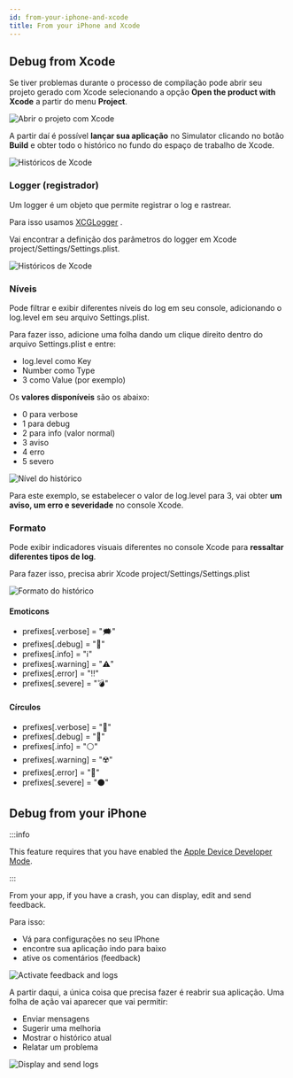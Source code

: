 ```yaml
---
id: from-your-iphone-and-xcode
title: From your iPhone and Xcode
---
```


## Debug from Xcode
Se tiver problemas durante o processo de compilação pode abrir seu projeto gerado com Xcode selecionando a opção **Open the product with Xcode** a partir do menu **Project**.

![Abrir o projeto com Xcode](img/open-project-Xcode.png)

A partir daí é possível **lançar sua aplicação** no Simulator clicando no botão **Build** e obter todo o histórico no fundo do espaço de trabalho de Xcode.

![Históricos de Xcode](img/Xcode-logs.png)

### Logger (registrador)

Um logger é um objeto que permite registrar o log e rastrear.

Para isso usamos [XCGLogger](https://github.com/DaveWoodCom/XCGLogger) .

Vai encontrar a definição dos parâmetros do logger em  Xcode project/Settings/Settings.plist.

![Históricos de Xcode](img/settings-plist-xcode.png)


### Níveis

Pode filtrar e exibir diferentes níveis do log em seu console, adicionando o log.level em seu arquivo Settings.plist.

Para fazer isso, adicione uma folha dando um clique direito dentro do arquivo Settings.plist e entre:
* log.level como Key
* Number como Type
* 3 como Value (por exemplo)

Os **valores disponíveis** são os abaixo:

* 0 para verbose
* 1 para debug
* 2 para info (valor normal)
* 3 aviso
* 4 erro
* 5 severo

![Nível do histórico](img/log-level.png)

Para este exemplo, se estabelecer o valor de log.level para 3, vai obter **um aviso, um erro e severidade** no console  Xcode.

### Formato

Pode exibir indicadores visuais diferentes no console Xcode para **ressaltar diferentes tipos de log**.

Para fazer isso, precisa abrir  Xcode project/Settings/Settings.plist

![Formato do histórico](img/log-format.png)

#### Emoticons

 * prefixes[.verbose] = "🗯"
 * prefixes[.debug] = "🔹"
 * prefixes[.info] = "ℹ️"
 * prefixes[.warning] = "⚠️"
 * prefixes[.error] = "‼️"
 * prefixes[.severe] = "💣"

#### Círculos

* prefixes[.verbose] = "🔘"
* prefixes[.debug] = "🔵"
* prefixes[.info] = "⚪"
* prefixes[.warning] = "☢️"
* prefixes[.error] = "🔴"
* prefixes[.severe] = "⚫"


## Debug from your iPhone

:::info

This feature requires that you have enabled the [Apple Device Developer Mode](../getting-started/requirements.md#apple-device-developer-mode).

:::

From your app, if you have a crash, you can display, edit and send feedback.

Para isso:
* Vá para configurações no seu IPhone
* encontre sua aplicação indo para baixo
* ative os comentários (feedback)

![Activate feedback and logs](img/activate-feedback-logs.png)

A partir daqui, a única coisa que precisa fazer é reabrir sua aplicação. Uma folha de ação vai aparecer que vai permitir:
* Enviar mensagens
* Sugerir uma melhoria
* Mostrar o histórico atual
* Relatar um problema

![Display and send logs](img/display-send-logs.png)
